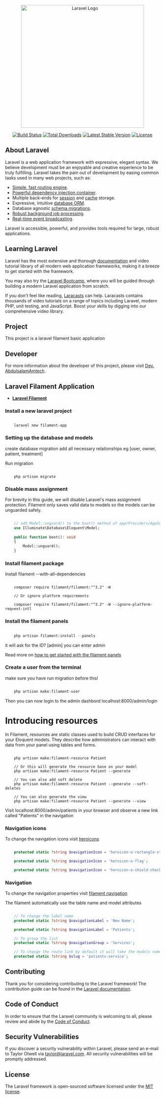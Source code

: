 <p align="center"><a href="https://laravel.com" target="_blank"><img src="https://raw.githubusercontent.com/laravel/art/master/logo-lockup/5%20SVG/2%20CMYK/1%20Full%20Color/laravel-logolockup-cmyk-red.svg" width="400" alt="Laravel Logo"></a></p>

<p align="center">
<a href="https://github.com/laravel/framework/actions"><img src="https://github.com/laravel/framework/workflows/tests/badge.svg" alt="Build Status"></a>
<a href="https://packagist.org/packages/laravel/framework"><img src="https://img.shields.io/packagist/dt/laravel/framework" alt="Total Downloads"></a>
<a href="https://packagist.org/packages/laravel/framework"><img src="https://img.shields.io/packagist/v/laravel/framework" alt="Latest Stable Version"></a>
<a href="https://packagist.org/packages/laravel/framework"><img src="https://img.shields.io/packagist/l/laravel/framework" alt="License"></a>
</p>

## About Laravel

Laravel is a web application framework with expressive, elegant syntax. We believe development must be an enjoyable and creative experience to be truly fulfilling. Laravel takes the pain out of development by easing common tasks used in many web projects, such as:

- [Simple, fast routing engine](https://laravel.com/docs/routing).
- [Powerful dependency injection container](https://laravel.com/docs/container).
- Multiple back-ends for [session](https://laravel.com/docs/session) and [cache](https://laravel.com/docs/cache) storage.
- Expressive, intuitive [database ORM](https://laravel.com/docs/eloquent).
- Database agnostic [schema migrations](https://laravel.com/docs/migrations).
- [Robust background job processing](https://laravel.com/docs/queues).
- [Real-time event broadcasting](https://laravel.com/docs/broadcasting).

Laravel is accessible, powerful, and provides tools required for large, robust applications.

## Learning Laravel

Laravel has the most extensive and thorough [documentation](https://laravel.com/docs) and video tutorial library of all modern web application frameworks, making it a breeze to get started with the framework.

You may also try the [Laravel Bootcamp](https://bootcamp.laravel.com), where you will be guided through building a modern Laravel application from scratch.

If you don't feel like reading, [Laracasts](https://laracasts.com) can help. Laracasts contains thousands of video tutorials on a range of topics including Laravel, modern PHP, unit testing, and JavaScript. Boost your skills by digging into our comprehensive video library.


## Project
This project is a laravel filament basic application


## Developer
For more information about the developer of this project, 
please visit  [Dev. AbdulsalamAmtech](https://bit.ly/abdulsalamamtech).


## Laravel Filament Application

- **[Laravel Filament](https://filamentphp.com/)**


### Install a new laravel project
```cli
    
    laravel new filament-app

```


### Setting up the database and models
create database migration add all necessary relationships
eg [user, owner, patient, treatment]

Run migration
```cli

    php artisan migrate

```    

### Disable mass assignment
For brevity in this guide, we will disable Laravel's mass assignment protection. 
Filament only saves valid data to models so the models can be unguarded safely.
```php

    // add Model::unguard() to the boot() method of app/Providers/AppServiceProvider.php
    use Illuminate\Database\Eloquent\Model;
 
    public function boot(): void
    {
        Model::unguard();
    }

```


### Install filament package
Install filament --with-all-dependencies
```cli

    composer require filament/filament:"^3.2" -W

    // Or ignore platform requirements

    composer require filament/filament:"^3.2" -W --ignore-platform-req=ext-intl

```


### Install the filament panels
```php

    php artisan filament:install --panels

```
it will ask for the ID? [admin]
you can enter admin

Read more on [how to get started with the filament panels](https://filamentphp.com/docs/3.x/panels/getting-started)


### Create a user from the terminal
make sure you have run migration before this!
```php

    php artisan make:filament-user

```
Then you can now login to the admin dashbord 
localhost:8000/admin/login


# Introducing resources
In Filament, resources are static classes used to build CRUD interfaces for your Eloquent models. They describe how administrators can interact with data from your panel using tables and forms.
```cli

    php artisan make:filament-resource Patient

    // Or this will generate the resource base on your model
    php artisan make:filament-resource Patient --generate

    // You can also add soft delete
    php artisan make:filament-resource Patient --generate --soft-deletes

    // You can also generate the view
    php artisan make:filament-resource Patient --generate --view

```
Visit localhost:8000/admin/patients in your browser and observe 
a new link called "Patients" in the navigation


### Navigation icons
To change the navigation icons
visit [heroicons](https://heroicons.com)

```php

    protected static ?string $navigationIcon = 'heroicon-o-rectangle-stack';

    protected static ?string $navigationIcon = 'heroicon-o-flag';

    protected static ?string $navigationIcon = 'heroicon-o-shield-check';

```


### Navigation
To change the navigation properties
visit [filament navigation](https://filamentphp.com/docs/3.x/panels/navigation)

The filament automatically use the table name and model attributes

```php

    // To change the label name
    protected static ?string $navigationLabel = 'New Name';

    protected static ?string $navigationLabel = 'Patients';

    // To group the list
    protected static ?string $navigationGroup = 'Services';

    // To change the route link by default it will take the models name
    protected static ?string $slug = 'patients-service';

```



## Contributing

Thank you for considering contributing to the Laravel framework! The contribution guide can be found in the [Laravel documentation](https://laravel.com/docs/contributions).

## Code of Conduct

In order to ensure that the Laravel community is welcoming to all, please review and abide by the [Code of Conduct](https://laravel.com/docs/contributions#code-of-conduct).

## Security Vulnerabilities

If you discover a security vulnerability within Laravel, please send an e-mail to Taylor Otwell via [taylor@laravel.com](mailto:taylor@laravel.com). All security vulnerabilities will be promptly addressed.

## License

The Laravel framework is open-sourced software licensed under the [MIT license](https://opensource.org/licenses/MIT).
